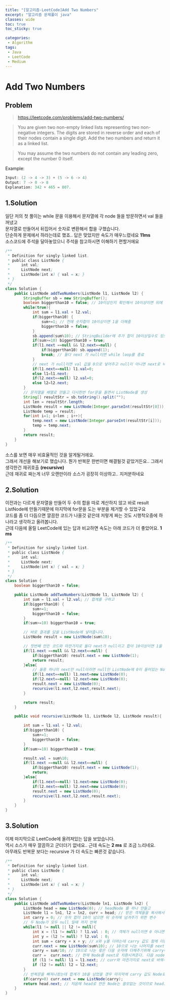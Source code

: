 ```yaml
---
title: "[알고리즘-LeetCode]Add Two Numbers"
excerpt: "알고리즘 문제풀이 java"
classes: wide
toc: true
toc_sticky: true

categories:
 - Algorithm
tags:
 - Java
 - LeetCode
 - Medium
---
```


# Add Two Numbers

## Problem  
 > <https://leetcode.com/problems/add-two-numbers/>  

 > You are given two non-empty linked lists representing two non-negative integers. The digits are stored in reverse order and each of their nodes contain a single digit. Add the two numbers and return it as a linked list.
 
 > You may assume the two numbers do not contain any leading zero, except the number 0 itself.

 Example:
 ```java
Input: (2 -> 4 -> 3) + (5 -> 6 -> 4)
Output: 7 -> 0 -> 8
Explanation: 342 + 465 = 807.
 ```

## 1.Solution
일단 저의 첫 풀이는 while 문을 이용해서 문자열에 각 node 들을 방문하면서 val 들을 꺼냈고  
문자열로 만들어서 뒤집어서 숫자로 변환해서 합을 구했습니다.  
단순하게 문제에서 하라는데로 했죠..
답은 맞았지만 속도가 매우느렸네요 **11ms**  
소스코드에 주석을 달아놓았으니 주석을 참고하시면 이해하기 편할거에요 
```java
/**
 * Definition for singly-linked list.
 * public class ListNode {
 *     int val;
 *     ListNode next;
 *     ListNode(int x) { val = x; }
 * }
 */
class Solution {
    public ListNode addTwoNumbers(ListNode l1, ListNode l2) {
        StringBuffer sb = new StringBuffer();
        boolean biggerthan10 = false; // 10이상인지 확인해서 10이상이면 뒤에 1을 더해주기 위해 사용 
        while(true){
            int sum = l1.val + l2.val;
            if(biggerthan10) {
                sum+=1; // 전에 숫자합이 10이상이면 1을 더해줌
                biggerthan10 = false;
            }
            sb.append(sum%10); // StringBuilder에 추가 합이 10이상일수도 있으니 10으로나눈 나머지만 넣음 
            if(sum>=10) biggerthan10 = true;
            if(l1.next ==null && l2.next==null) {
                if(biggerthan10) sb.append(1);
                break; // 둘다 next 가 null이면 while loop를 종료 
            }
            // next 가 null이면 val 값을 0으로 넣어주고 null이 아니면 next로 바꿔줌 
            if(l1.next==null) l1.val=0;
            else l1=l1.next;
            if(l2.next==null) l2.val=0;
            else l2=l2.next;
        }
        // 문자열을 배열로 만들고 다시한번 for문을 돌면서 ListNode를 생성
        String[] resultStr = sb.toString().split("");
        int len = resultStr.length;
        ListNode result = new ListNode(Integer.parseInt(resultStr[0]));
        ListNode temp = result;
        for(int i=1; i<len ; i++){
            temp.next = new ListNode(Integer.parseInt(resultStr[i]));
            temp = temp.next;
        }
        return result;
    }
}
```
소스를 보면 매우 비효율적인 것을 알게될거에요.  
그래서 개선을 해보기로 했습니다. 뭔가 반복문 한번이면 해결될것 같았거든요..
그래서 생각한건 재귀호출 **(recursive)**  
근데 재귀로 짜는게 너무 오랜만이라 소스가 굉장히 이상하고.. 지저분하네요  

## 2.Solution
이전과는 다르게 문자열을 만들어 두 수의 합을 따로 계산하지 않고
바로 result ListNode에 만들기때문에 마지막에 for문을 도는 부분을 제거할 수 있었구요  
코드를 좀 더 다듬으면 깔끔한 코드가 나올것 같은데 저렇게 짜는 것도 시행착오중에 하나라고 생각하고 올려봅니다.  
근데 다음에 올릴 LeetCode에 있는 답과 비교하면 속도는 아래 코드가 더 좋았어요. **1 ms** 
```java
/**
 * Definition for singly-linked list.
 * public class ListNode {
 *     int val;
 *     ListNode next;
 *     ListNode(int x) { val = x; }
 * }
 */
class Solution {
    boolean biggerthan10 = false;

    public ListNode addTwoNumbers(ListNode l1, ListNode l2) {
        int sum = l1.val + l2.val; // 합계를 구하고 
        if(biggerthan10) {
            sum+=1;
            biggerthan10 = false;
        }
        if(sum>=10) biggerthan10 = true;

        // 바로 결과를 담을 ListNode에 넣어줍니다.
        ListNode result = new ListNode(sum%10);

        // 첫번째 만든 코드와 마찬가지로 둘다 next가 null이고 합이 10이상이면 1을 가진 Node 를 추가하고 종료합니다.
        if(l1.next ==null && l2.next==null) {
            if(biggerthan10) result.next = new ListNode(1);
            return result;
        }else{
            // 둘중 하나의 next만 null이라면 null인 ListNode에 0이 들어있는 Node를 만들어 넣어주고 recursive메서드를 호출합니다.
            if(l1.next==null) l1.next=new ListNode(0);
            if(l2.next==null) l2.next=new ListNode(0);
            result.next = new ListNode(0);
            recursive(l1.next,l2.next,result.next);
        }

        return result;
    }

    public void recursive(ListNode l1, ListNode l2, ListNode result){

        int sum = l1.val + l2.val;
        if(biggerthan10) {
            sum+=1;
            biggerthan10 = false;
        }
        if(sum>=10) biggerthan10 = true;

        result.val = sum%10;
        if(l1.next ==null && l2.next==null) {
            if(biggerthan10) result.next = new ListNode(1);
            return;
        }else{
            if(l1.next==null) l1.next=new ListNode(0);
            if(l2.next==null) l2.next=new ListNode(0);
            result.next = new ListNode(0);
            recursive(l1.next,l2.next,result.next);
        }
    }
}
```
## 3.Solution
이제 마지막으로 LeetCode에 올려져있는 답을 보았습니다.  
역시 소스가 매우 깔끔하고 군더더기 없네요.. 근데 속도는 **2 ms** 로 조금 느리네요.  
아무래도 반복문 보다는 recursive 가 더 속도는 빠른것 같습니다.
```java
/**
 * Definition for singly-linked list.
 * public class ListNode {
 *     int val;
 *     ListNode next;
 *     ListNode(int x) { val = x; }
 * }
 */
class Solution {
    public ListNode addTwoNumbers(ListNode ln1, ListNode ln2) {
        ListNode head = new ListNode(0); // headNode 를 하나 만들고
        ListNode l1 = ln1, l2 = ln2, curr = head; // 받은 객체들을 복사해서  다른변수에 넣어줍니다.
        int carry = 0; // 숫자 합이 10이 넘으면 뒤 숫자에 넘겨주기 위한 변수
        // 두 Node가 모두 null 일때 까지 반복
        while(l1 != null || l2 != null){
            int x = (l1 != null) ? l1.val : 0; // 객체가 null이면 0 아니면 val값을 x에 저장
            int y = (l2 != null) ? l2.val : 0;
            int sum = carry + x + y; // x와 y를 더하는데 carry 값도 함께 더함 
            curr.next = new ListNode(sum%10); // 10으로 나눈 나머지를 next에 담고
            carry = sum/10; // 10으로 나눈 몫은 다음 숫자에 더해주기위해 carry에 넣어줌 예를들면 0+5+6=11 일경우 1을 뒷자리로 넘겨줌
            curr =  curr.next; // 현재 Node를 next로 치환시켜준다. 다음 node를 만들어주기 위함
            if (l1 != null) l1 = l1.next; // curr와 마찬가지로 next로 바꿔주는데 현재 Node가 null이 아닌경우만 next로 바꿔준다. null인경우 null point exception이 발생됨. 
            if (l2 != null) l2 = l2.next;
        }
        // 반복문을 빠져나왔는데 합계가 10을 넘었을 경우 마지막에 carry 값도 Node로 만들어 줘야 한다.
        if(carry>0) curr.next = new ListNode(carry);
        return head.next; // 처음에 head로 만든 Node는 쓸모없는 것이므로 head.next를 리턴한다.
    }
}
```